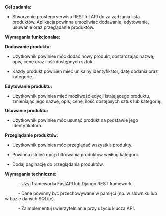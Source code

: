 **Cel zadania:**

   - Stworzenie prostego serwisu RESTful API do zarządzania listą produktów. Aplikacja powinna umożliwiać dodawanie, edytowanie, usuwanie oraz przeglądanie produktów.

 

**Wymagania funkcjonalne:**

 

**Dodawanie produktu:**
 

   - Użytkownik powinien móc dodać nowy produkt, dostarczając nazwę, opis, cenę oraz ilość dostępnych sztuk.
      
   - Każdy produkt powinien mieć unikalny identyfikator, datę dodania oraz kategorię.

 

**Edytowanie produktu:**
 

   - Użytkownik powinien mieć możliwość edycji istniejącego produktu, zmieniając jego nazwę, opis, cenę, ilość dostępnych sztuk lub kategorię.

 

**Usuwanie produktu:**
 

   - Użytkownik powinien móc usunąć produkt na podstawie jego identyfikatora.

 

**Przeglądanie produktów:**
 

   - Użytkownik powinien móc przeglądać wszystkie produkty.

   - Powinna istnieć opcja filtrowania produktów według kategorii.

   - Dodaj paginację do przeglądania produktów.

 

**Wymagania techniczne:**

      - Użyj frameworka FastAPI lub Django REST framework.

      - Dane powinny być przechowywane w pamięci (np. w słowniku lub w bazie danych SQLite).

      - Zaimplementuj uwierzytelnianie przy użyciu klucza API.
